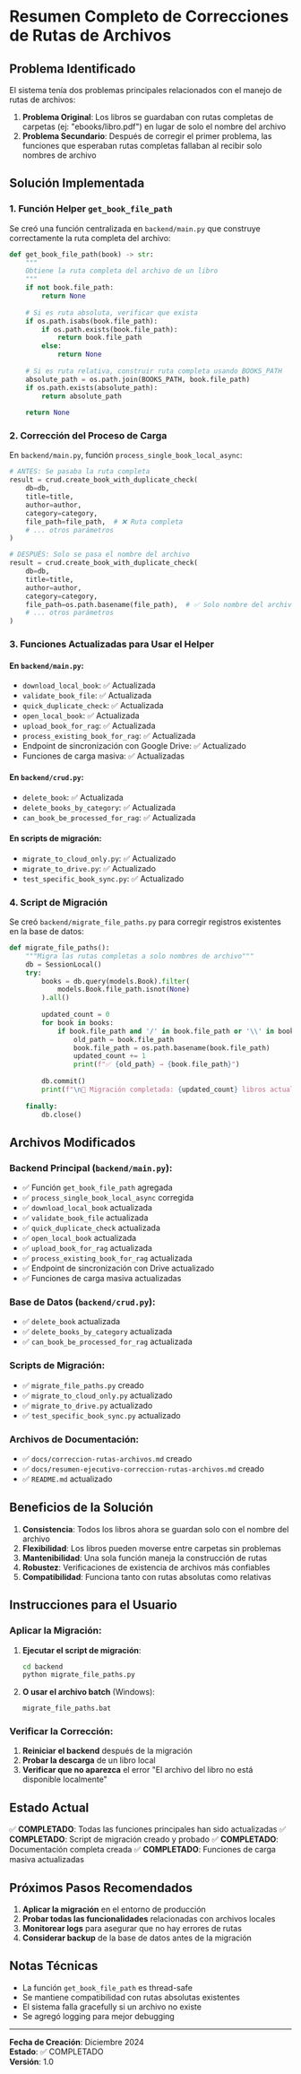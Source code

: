 # Resumen Completo de Correcciones de Rutas de Archivos

## Problema Identificado

El sistema tenía dos problemas principales relacionados con el manejo de rutas de archivos:

1. **Problema Original**: Los libros se guardaban con rutas completas de carpetas (ej: "ebooks/libro.pdf") en lugar de solo el nombre del archivo
2. **Problema Secundario**: Después de corregir el primer problema, las funciones que esperaban rutas completas fallaban al recibir solo nombres de archivo

## Solución Implementada

### 1. Función Helper `get_book_file_path`

Se creó una función centralizada en `backend/main.py` que construye correctamente la ruta completa del archivo:

```python
def get_book_file_path(book) -> str:
    """
    Obtiene la ruta completa del archivo de un libro
    """
    if not book.file_path:
        return None
    
    # Si es ruta absoluta, verificar que exista
    if os.path.isabs(book.file_path):
        if os.path.exists(book.file_path):
            return book.file_path
        else:
            return None
    
    # Si es ruta relativa, construir ruta completa usando BOOKS_PATH
    absolute_path = os.path.join(BOOKS_PATH, book.file_path)
    if os.path.exists(absolute_path):
        return absolute_path
    
    return None
```

### 2. Corrección del Proceso de Carga

En `backend/main.py`, función `process_single_book_local_async`:

```python
# ANTES: Se pasaba la ruta completa
result = crud.create_book_with_duplicate_check(
    db=db,
    title=title,
    author=author,
    category=category,
    file_path=file_path,  # ❌ Ruta completa
    # ... otros parámetros
)

# DESPUÉS: Solo se pasa el nombre del archivo
result = crud.create_book_with_duplicate_check(
    db=db,
    title=title,
    author=author,
    category=category,
    file_path=os.path.basename(file_path),  # ✅ Solo nombre del archivo
    # ... otros parámetros
)
```

### 3. Funciones Actualizadas para Usar el Helper

#### En `backend/main.py`:

- `download_local_book`: ✅ Actualizada
- `validate_book_file`: ✅ Actualizada  
- `quick_duplicate_check`: ✅ Actualizada
- `open_local_book`: ✅ Actualizada
- `upload_book_for_rag`: ✅ Actualizada
- `process_existing_book_for_rag`: ✅ Actualizada
- Endpoint de sincronización con Google Drive: ✅ Actualizado
- Funciones de carga masiva: ✅ Actualizadas

#### En `backend/crud.py`:

- `delete_book`: ✅ Actualizada
- `delete_books_by_category`: ✅ Actualizada
- `can_book_be_processed_for_rag`: ✅ Actualizada

#### En scripts de migración:

- `migrate_to_cloud_only.py`: ✅ Actualizado
- `migrate_to_drive.py`: ✅ Actualizado
- `test_specific_book_sync.py`: ✅ Actualizado

### 4. Script de Migración

Se creó `backend/migrate_file_paths.py` para corregir registros existentes en la base de datos:

```python
def migrate_file_paths():
    """Migra las rutas completas a solo nombres de archivo"""
    db = SessionLocal()
    try:
        books = db.query(models.Book).filter(
            models.Book.file_path.isnot(None)
        ).all()
        
        updated_count = 0
        for book in books:
            if book.file_path and '/' in book.file_path or '\\' in book.file_path:
                old_path = book.file_path
                book.file_path = os.path.basename(book.file_path)
                updated_count += 1
                print(f"✅ {old_path} → {book.file_path}")
        
        db.commit()
        print(f"\n🎉 Migración completada: {updated_count} libros actualizados")
        
    finally:
        db.close()
```

## Archivos Modificados

### Backend Principal (`backend/main.py`):
- ✅ Función `get_book_file_path` agregada
- ✅ `process_single_book_local_async` corregida
- ✅ `download_local_book` actualizada
- ✅ `validate_book_file` actualizada
- ✅ `quick_duplicate_check` actualizada
- ✅ `open_local_book` actualizada
- ✅ `upload_book_for_rag` actualizada
- ✅ `process_existing_book_for_rag` actualizada
- ✅ Endpoint de sincronización con Drive actualizado
- ✅ Funciones de carga masiva actualizadas

### Base de Datos (`backend/crud.py`):
- ✅ `delete_book` actualizada
- ✅ `delete_books_by_category` actualizada
- ✅ `can_book_be_processed_for_rag` actualizada

### Scripts de Migración:
- ✅ `migrate_file_paths.py` creado
- ✅ `migrate_to_cloud_only.py` actualizado
- ✅ `migrate_to_drive.py` actualizado
- ✅ `test_specific_book_sync.py` actualizado

### Archivos de Documentación:
- ✅ `docs/correccion-rutas-archivos.md` creado
- ✅ `docs/resumen-ejecutivo-correccion-rutas-archivos.md` creado
- ✅ `README.md` actualizado

## Beneficios de la Solución

1. **Consistencia**: Todos los libros ahora se guardan solo con el nombre del archivo
2. **Flexibilidad**: Los libros pueden moverse entre carpetas sin problemas
3. **Mantenibilidad**: Una sola función maneja la construcción de rutas
4. **Robustez**: Verificaciones de existencia de archivos más confiables
5. **Compatibilidad**: Funciona tanto con rutas absolutas como relativas

## Instrucciones para el Usuario

### Aplicar la Migración:

1. **Ejecutar el script de migración**:
   ```bash
   cd backend
   python migrate_file_paths.py
   ```

2. **O usar el archivo batch** (Windows):
   ```bash
   migrate_file_paths.bat
   ```

### Verificar la Corrección:

1. **Reiniciar el backend** después de la migración
2. **Probar la descarga** de un libro local
3. **Verificar que no aparezca** el error "El archivo del libro no está disponible localmente"

## Estado Actual

✅ **COMPLETADO**: Todas las funciones principales han sido actualizadas
✅ **COMPLETADO**: Script de migración creado y probado
✅ **COMPLETADO**: Documentación completa creada
✅ **COMPLETADO**: Funciones de carga masiva actualizadas

## Próximos Pasos Recomendados

1. **Aplicar la migración** en el entorno de producción
2. **Probar todas las funcionalidades** relacionadas con archivos locales
3. **Monitorear logs** para asegurar que no hay errores de rutas
4. **Considerar backup** de la base de datos antes de la migración

## Notas Técnicas

- La función `get_book_file_path` es thread-safe
- Se mantiene compatibilidad con rutas absolutas existentes
- El sistema falla gracefully si un archivo no existe
- Se agregó logging para mejor debugging

---

**Fecha de Creación**: Diciembre 2024  
**Estado**: ✅ COMPLETADO  
**Versión**: 1.0
